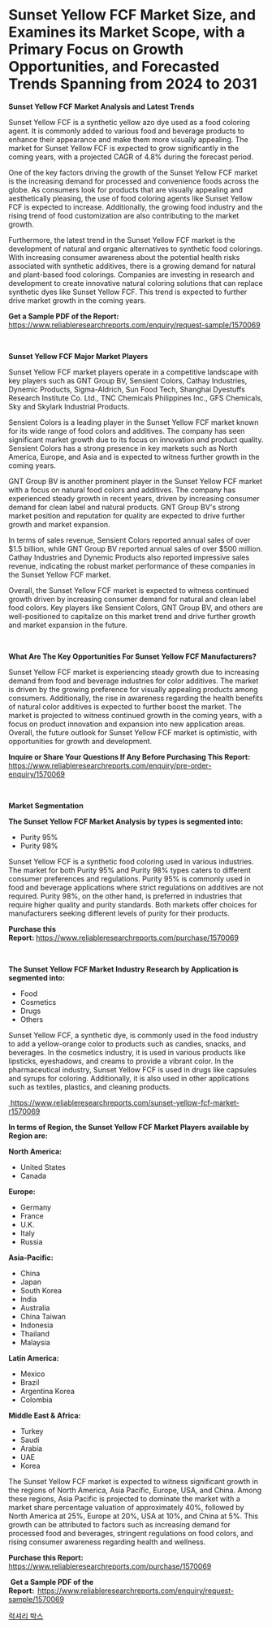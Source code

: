 <p><h1>Sunset Yellow FCF Market Size, and Examines its Market Scope, with a Primary Focus on Growth Opportunities, and Forecasted Trends Spanning from 2024 to 2031</h1></p><p><strong>Sunset Yellow FCF Market Analysis and Latest Trends</strong></p>
<p><p>Sunset Yellow FCF is a synthetic yellow azo dye used as a food coloring agent. It is commonly added to various food and beverage products to enhance their appearance and make them more visually appealing. The market for Sunset Yellow FCF is expected to grow significantly in the coming years, with a projected CAGR of 4.8% during the forecast period.</p><p>One of the key factors driving the growth of the Sunset Yellow FCF market is the increasing demand for processed and convenience foods across the globe. As consumers look for products that are visually appealing and aesthetically pleasing, the use of food coloring agents like Sunset Yellow FCF is expected to increase. Additionally, the growing food industry and the rising trend of food customization are also contributing to the market growth.</p><p>Furthermore, the latest trend in the Sunset Yellow FCF market is the development of natural and organic alternatives to synthetic food colorings. With increasing consumer awareness about the potential health risks associated with synthetic additives, there is a growing demand for natural and plant-based food colorings. Companies are investing in research and development to create innovative natural coloring solutions that can replace synthetic dyes like Sunset Yellow FCF. This trend is expected to further drive market growth in the coming years.</p></p>
<p><strong>Get a Sample PDF of the Report:&nbsp;</strong> <a href="https://www.reliableresearchreports.com/enquiry/request-sample/1570069">https://www.reliableresearchreports.com/enquiry/request-sample/1570069</a></p>
<p>&nbsp;</p>
<p><strong>Sunset Yellow FCF Major Market Players</strong></p>
<p><p>Sunset Yellow FCF market players operate in a competitive landscape with key players such as GNT Group BV, Sensient Colors, Cathay Industries, Dynemic Products, Sigma-Aldrich, Sun Food Tech, Shanghai Dyestuffs Research Institute Co. Ltd., TNC Chemicals Philippines Inc., GFS Chemicals, Sky and Skylark Industrial Products.</p><p>Sensient Colors is a leading player in the Sunset Yellow FCF market known for its wide range of food colors and additives. The company has seen significant market growth due to its focus on innovation and product quality. Sensient Colors has a strong presence in key markets such as North America, Europe, and Asia and is expected to witness further growth in the coming years.</p><p>GNT Group BV is another prominent player in the Sunset Yellow FCF market with a focus on natural food colors and additives. The company has experienced steady growth in recent years, driven by increasing consumer demand for clean label and natural products. GNT Group BV's strong market position and reputation for quality are expected to drive further growth and market expansion.</p><p>In terms of sales revenue, Sensient Colors reported annual sales of over $1.5 billion, while GNT Group BV reported annual sales of over $500 million. Cathay Industries and Dynemic Products also reported impressive sales revenue, indicating the robust market performance of these companies in the Sunset Yellow FCF market.</p><p>Overall, the Sunset Yellow FCF market is expected to witness continued growth driven by increasing consumer demand for natural and clean label food colors. Key players like Sensient Colors, GNT Group BV, and others are well-positioned to capitalize on this market trend and drive further growth and market expansion in the future.</p></p>
<p>&nbsp;</p>
<p><strong>What Are The Key Opportunities For Sunset Yellow FCF Manufacturers?</strong></p>
<p><p>Sunset Yellow FCF market is experiencing steady growth due to increasing demand from food and beverage industries for color additives. The market is driven by the growing preference for visually appealing products among consumers. Additionally, the rise in awareness regarding the health benefits of natural color additives is expected to further boost the market. The market is projected to witness continued growth in the coming years, with a focus on product innovation and expansion into new application areas. Overall, the future outlook for Sunset Yellow FCF market is optimistic, with opportunities for growth and development.</p></p>
<p><strong>Inquire or Share Your Questions If Any Before Purchasing This Report:</strong> <a href="https://www.reliableresearchreports.com/enquiry/pre-order-enquiry/1570069">https://www.reliableresearchreports.com/enquiry/pre-order-enquiry/1570069</a></p>
<p>&nbsp;</p>
<p><strong>Market Segmentation</strong></p>
<p><strong>The Sunset Yellow FCF Market Analysis by types is segmented into:</strong></p>
<p><ul><li>Purity 95%</li><li>Purity 98%</li></ul></p>
<p><p>Sunset Yellow FCF is a synthetic food coloring used in various industries. The market for both Purity 95% and Purity 98% types caters to different consumer preferences and regulations. Purity 95% is commonly used in food and beverage applications where strict regulations on additives are not required. Purity 98%, on the other hand, is preferred in industries that require higher quality and purity standards. Both markets offer choices for manufacturers seeking different levels of purity for their products.</p></p>
<p><strong>Purchase this Report:&nbsp;</strong><a href="https://www.reliableresearchreports.com/purchase/1570069">https://www.reliableresearchreports.com/purchase/1570069</a></p>
<p>&nbsp;</p>
<p><strong>The Sunset Yellow FCF Market Industry Research by Application is segmented into:</strong></p>
<p><ul><li>Food</li><li>Cosmetics</li><li>Drugs</li><li>Others</li></ul></p>
<p><p>Sunset Yellow FCF, a synthetic dye, is commonly used in the food industry to add a yellow-orange color to products such as candies, snacks, and beverages. In the cosmetics industry, it is used in various products like lipsticks, eyeshadows, and creams to provide a vibrant color. In the pharmaceutical industry, Sunset Yellow FCF is used in drugs like capsules and syrups for coloring. Additionally, it is also used in other applications such as textiles, plastics, and cleaning products.</p></p>
<p><a href="https://www.reliableresearchreports.com/sunset-yellow-fcf-market-r1570069">&nbsp;https://www.reliableresearchreports.com/sunset-yellow-fcf-market-r1570069</a></p>
<p><strong>In terms of Region, the Sunset Yellow FCF Market Players available by Region are:</strong></p>
<p>
    <p> <strong> North America: </strong>
        <ul>
            <li>United States</li>
            <li>Canada</li>
        </ul>
        </p> 
    <p> <strong> Europe: </strong>
        <ul>
            <li>Germany</li>
            <li>France</li>
            <li>U.K.</li>
            <li>Italy</li>
            <li>Russia</li>
        </ul>
        </p> 
    <p> <strong> Asia-Pacific: </strong>
        <ul>
            <li>China</li>
            <li>Japan</li>
            <li>South Korea</li>
            <li>India</li>
            <li>Australia</li>
            <li>China Taiwan</li>
            <li>Indonesia</li>
            <li>Thailand</li>
            <li>Malaysia</li>
        </ul>
        </p> 
    <p> <strong> Latin America: </strong>
        <ul>
            <li>Mexico</li>
            <li>Brazil</li>
            <li>Argentina Korea</li>
            <li>Colombia</li>
        </ul>
        </p> 
    <p> <strong> Middle East & Africa: </strong>
        <ul>
            <li>Turkey</li>
            <li>Saudi</li>
            <li>Arabia</li>
            <li>UAE</li>
            <li>Korea</li>
        </ul>
    </p>
    </p>
<p><p>The Sunset Yellow FCF market is expected to witness significant growth in the regions of North America, Asia Pacific, Europe, USA, and China. Among these regions, Asia Pacific is projected to dominate the market with a market share percentage valuation of approximately 40%, followed by North America at 25%, Europe at 20%, USA at 10%, and China at 5%. This growth can be attributed to factors such as increasing demand for processed food and beverages, stringent regulations on food colors, and rising consumer awareness regarding health and wellness.</p></p>
<p><strong>Purchase this Report: </strong><a href="https://www.reliableresearchreports.com/purchase/1570069">https://www.reliableresearchreports.com/purchase/1570069</a></p>
<p>&nbsp;<strong>Get a Sample PDF of the Report:&nbsp;&nbsp;</strong><a href="https://www.reliableresearchreports.com/enquiry/request-sample/1570069">https://www.reliableresearchreports.com/enquiry/request-sample/1570069</a></p>
<p><strong></strong></p>
<p><p><a href="https://github.com/KellyLyncyh543964/Market-Research-Report-List-2/blob/main/1584462185676.md">럭셔리 박스</a></p></p>
